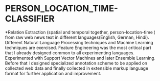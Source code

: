 # PERSON_LOCATION_TIME-CLASSIFIER
 
 
 *Relation Extraction (spatial and temporal together, person-location-time ) from raw web news text in different languages(English, German, Hindi). Different Natural Language Processing techniques and Machine Learning techniques are exercised. Feature Engineering was the most critical part that I already designed common to all experimenting languages. Experimented with Support Vector Machines and later Ensemble Learning. Before that I designed specialized annotation scheme to be applied on collected web data and finally collected in extensible markup language format for further application and improvement. 
